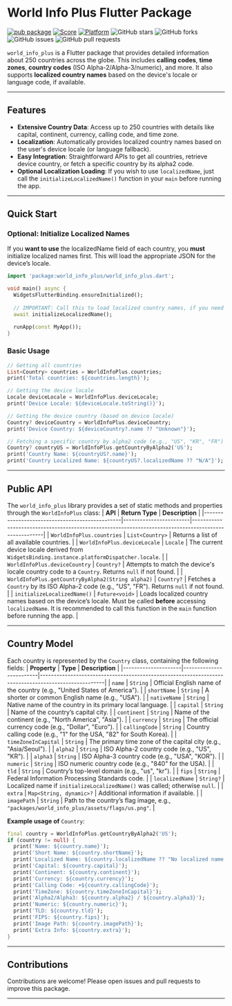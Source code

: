 # World Info Plus Flutter Package

[![pub package](https://img.shields.io/pub/v/world_info_plus.svg)](https://pub.dev/packages/world_info_plus)
[![Score](https://img.shields.io/pub/points/world_info_plus?label=Score&logo=dart)](https://pub.dev/packages/world_info_plus/score)
[![Platform](https://img.shields.io/badge/Platform-Android%20|%20iOS%20|%20macOS%20|%20Web%20|%20Windows%20|%20Linux%20-blue.svg?logo=flutter)](https://pub.dev/packages/world_info_plus)
![GitHub stars](https://img.shields.io/github/stars/your-repo/world_info_plus)
![GitHub forks](https://img.shields.io/github/forks/your-repo/world_info_plus)
![GitHub issues](https://img.shields.io/github/issues/your-repo/world_info_plus)
![GitHub pull requests](https://img.shields.io/github/issues-pr/your-repo/world_info_plus)

`world_info_plus` is a Flutter package that provides detailed information about 250 countries across the globe. This includes **calling codes**, **time zones**, **country codes** (ISO Alpha-2/Alpha-3/numeric), and more. It also supports **localized country names** based on the device's locale or language code, if available.

---

## Features

- **Extensive Country Data**: Access up to 250 countries with details like capital, continent, currency, calling code, and time zone.
- **Localization**: Automatically provides localized country names based on the user's device locale (or language fallback).
- **Easy Integration**: Straightforward APIs to get all countries, retrieve device country, or fetch a specific country by its alpha2 code.
- **Optional Localization Loading**: If you wish to use `localizedName`, just call the `initializeLocalizedName()` function in your `main` before running the app.

---

## Quick Start
### Optional: Initialize Localized Names
If you **want to use** the localizedName field of each country, you **must** initialize localized names first. This will load the appropriate JSON for the device’s locale.

```dart
import 'package:world_info_plus/world_info_plus.dart';

void main() async {
  WidgetsFlutterBinding.ensureInitialized();
  
  // IMPORTANT: Call this to load localized country names, if you need them.
  await initializeLocalizedName();

  runApp(const MyApp());
}
```
### Basic Usage
```dart
// Getting all countries
List<Country> countries = WorldInfoPlus.countries;
print('Total countries: ${countries.length}');

// Getting the device locale
Locale deviceLocale = WorldInfoPlus.deviceLocale;
print('Device Locale: ${deviceLocale.toString()}');

// Getting the device country (based on device locale)
Country? deviceCountry = WorldInfoPlus.deviceCountry;
print('Device Country: ${deviceCountry?.name ?? "Unknown"}');

// Fetching a specific country by alpha2 code (e.g., "US", "KR", "FR")
Country? countryUS = WorldInfoPlus.getCountryByAlpha2('US');
print('Country Name: ${countryUS?.name}');
print('Country Localized Name: ${countryUS?.localizedName ?? "N/A"}');
```
---
## Public API
The `world_info_plus` library provides a set of static methods and properties through the `WorldInfoPlus` class:
| **API**                                        | **Return Type**       | **Description**                                                                                      |
|------------------------------------------------|------------------------|------------------------------------------------------------------------------------------------------|
| `WorldInfoPlus.countries`                      | `List<Country>`        | Returns a list of all available countries.                                                           |
| `WorldInfoPlus.deviceLocale`                   | `Locale`               | The current device locale derived from `WidgetsBinding.instance.platformDispatcher.locale`.           |
| `WorldInfoPlus.deviceCountry`                  | `Country?`             | Attempts to match the device's locale country code to a `Country`. Returns `null` if not found.       |
| `WorldInfoPlus.getCountryByAlpha2(String alpha2)` | `Country?`             | Fetches a `Country` by its ISO Alpha-2 code (e.g., "US", "FR"). Returns `null` if not found.          |
| `initializeLocalizedName()`                    | `Future<void>`         | Loads localized country names based on the device’s locale. Must be called **before** accessing `localizedName`. It is recommended to call this function in the `main` function before running the app. |

---
## Country Model
Each country is represented by the `Country` class, containing the following fields:
| **Property**        | **Type**                | **Description**                                                                                     |
|---------------------|-------------------------|-----------------------------------------------------------------------------------------------------|
| `name`              | `String`                | Official English name of the country (e.g., "United States of America").                            |
| `shortName`         | `String`                | A shorter or common English name (e.g., "USA").                                           |
| `nativeName`        | `String`                | Native name of the country in its primary local language.                                           |
| `capital`           | `String`                | Name of the country’s capital city.                                                                 |
| `continent`         | `String`                | Name of the continent (e.g., "North America", "Asia").                                              |
| `currency`          | `String`                | The official currency code (e.g., "Dollar", "Euro").                                                    |
| `callingCode`       | `String`                | Country calling code (e.g., "1" for the USA, "82" for South Korea).                                 |
| `timeZoneInCapital` | `String`                | The primary time zone of the capital city (e.g., "Asia/Seoul").                                      |
| `alpha2`            | `String`                | ISO Alpha-2 country code (e.g., "US", "KR").                                                        |
| `alpha3`            | `String`                | ISO Alpha-3 country code (e.g., "USA", "KOR").                                                      |
| `numeric`           | `String`                | ISO numeric country code (e.g., "840" for the USA).                                                 |
| `tld`               | `String`                | Country’s top-level domain (e.g., "us", "kr").                                                    |
| `fips`              | `String`                | Federal Information Processing Standards code.                                                      |
| `localizedName`     | `String?`               | Localized name if `initializeLocalizedName()` was called; otherwise `null`.                         |
| `extra`             | `Map<String, dynamic>?` | Additional information if available.                                                                |
| `imagePath`         | `String`                | Path to the country’s flag image, e.g., `"packages/world_info_plus/assets/flags/us.png"`.           |

**Example usage of** `Country`:
```dart
final country = WorldInfoPlus.getCountryByAlpha2('US');
if (country != null) {
  print('Name: ${country.name}');
  print('Short Name: ${country.shortName}');
  print('Localized Name: ${country.localizedName ?? "No localized name loaded"}');
  print('Capital: ${country.capital}');
  print('Continent: ${country.continent}');
  print('Currency: ${country.currency}');
  print('Calling Code: +${country.callingCode}');
  print('TimeZone: ${country.timeZoneInCapital}');
  print('Alpha2/Alpha3: ${country.alpha2} / ${country.alpha3}');
  print('Numeric: ${country.numeric}');
  print('TLD: ${country.tld}');
  print('FIPS: ${country.fips}');
  print('Image Path: ${country.imagePath}');
  print('Extra Info: ${country.extra}');
}
```

---
## Contributions
Contributions are welcome! Please open issues and pull requests to improve this package.

---
